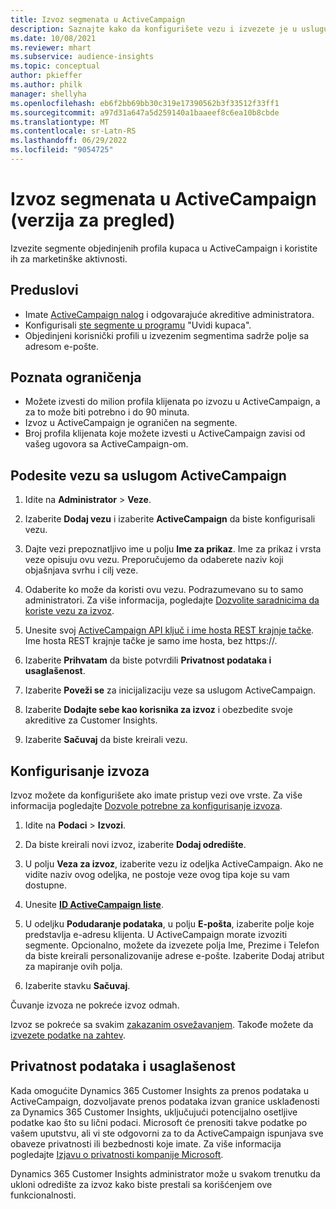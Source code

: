 ```yaml
---
title: Izvoz segmenata u ActiveCampaign
description: Saznajte kako da konfigurišete vezu i izvezete je u uslugu ActiveCampaign.
ms.date: 10/08/2021
ms.reviewer: mhart
ms.subservice: audience-insights
ms.topic: conceptual
author: pkieffer
ms.author: philk
manager: shellyha
ms.openlocfilehash: eb6f2bb69bb30c319e17390562b3f33512f33ff1
ms.sourcegitcommit: a97d31a647a5d259140a1baaeef8c6ea10b8cbde
ms.translationtype: MT
ms.contentlocale: sr-Latn-RS
ms.lasthandoff: 06/29/2022
ms.locfileid: "9054725"
---
```

# <a name="export-segments-to-activecampaign-preview"></a>Izvoz segmenata u ActiveCampaign (verzija za pregled)

Izvezite segmente objedinjenih profila kupaca u ActiveCampaign i koristite ih za marketinške aktivnosti.

## <a name="prerequisites"></a>Preduslovi

- Imate [ActiveCampaign nalog](https://www.activecampaign.com/) i odgovarajuće akreditive administratora.
- Konfigurisali [ste segmente u programu](segments.md) "Uvidi kupaca".
- Objedinjeni korisnički profili u izvezenim segmentima sadrže polje sa adresom e-pošte.

## <a name="known-limitations"></a>Poznata ograničenja

- Možete izvesti do milion profila klijenata po izvozu u ActiveCampaign, a za to može biti potrebno i do 90 minuta.
- Izvoz u ActiveCampaign je ograničen na segmente.
- Broj profila klijenata koje možete izvesti u ActiveCampaign zavisi od vašeg ugovora sa ActiveCampaign-om.

## <a name="set-up-connection-to-activecampaign"></a>Podesite vezu sa uslugom ActiveCampaign

1. Idite na **Administrator** > **Veze**.

1. Izaberite **Dodaj vezu** i izaberite **ActiveCampaign** da biste konfigurisali vezu.

1. Dajte vezi prepoznatljivo ime u polju **Ime za prikaz**. Ime za prikaz i vrsta veze opisuju ovu vezu. Preporučujemo da odaberete naziv koji objašnjava svrhu i cilj veze.

1. Odaberite ko može da koristi ovu vezu. Podrazumevano su to samo administratori. Za više informacija, pogledajte [Dozvolite saradnicima da koriste vezu za izvoz](connections.md#allow-contributors-to-use-a-connection-for-exports).

1. Unesite svoj [ActiveCampaign API ključ i ime hosta REST krajnje tačke](https://help.activecampaign.com/hc/articles/207317590-Getting-started-with-the-API#how-to-obtain-your-activecampaign-api-url-and-key). Ime hosta REST krajnje tačke je samo ime hosta, bez https://. 

1. Izaberite **Prihvatam** da biste potvrdili **Privatnost podataka i usaglašenost**.

1. Izaberite **Poveži se** za inicijalizaciju veze sa uslugom ActiveCampaign.

1. Izaberite **Dodajte sebe kao korisnika za izvoz** i obezbedite svoje akreditive za Customer Insights.

1. Izaberite **Sačuvaj** da biste kreirali vezu.

## <a name="configure-an-export"></a>Konfigurisanje izvoza

Izvoz možete da konfigurišete ako imate pristup vezi ove vrste. Za više informacija pogledajte [Dozvole potrebne za konfigurisanje izvoza](export-destinations.md#set-up-a-new-export).

1. Idite na **Podaci** > **Izvozi**.

1. Da biste kreirali novi izvoz, izaberite **Dodaj odredište**.

1. U polju **Veza za izvoz**, izaberite vezu iz odeljka ActiveCampaign. Ako ne vidite naziv ovog odeljka, ne postoje veze ovog tipa koje su vam dostupne.

1. Unesite [**ID ActiveCampaign liste**](https://help.activecampaign.com/hc/articles/360000030559-How-to-create-a-list-in-ActiveCampaign).    

1. U odeljku **Podudaranje podataka**, u polju **E-pošta**, izaberite polje koje predstavlja e-adresu klijenta. U ActiveCampaign morate izvoziti segmente. Opcionalno, možete da izvezete polja Ime, Prezime i Telefon da biste kreirali personalizovanije adrese e-pošte. Izaberite Dodaj atribut za mapiranje ovih polja.

1. Izaberite stavku **Sačuvaj**.

Čuvanje izvoza ne pokreće izvoz odmah.

Izvoz se pokreće sa svakim [zakazanim osvežavanjem](system.md#schedule-tab). Takođe možete da [izvezete podatke na zahtev](export-destinations.md#run-exports-on-demand). 


## <a name="data-privacy-and-compliance"></a>Privatnost podataka i usaglašenost

Kada omogućite Dynamics 365 Customer Insights za prenos podataka u ActiveCampaign, dozvoljavate prenos podataka izvan granice usklađenosti za Dynamics 365 Customer Insights, uključujući potencijalno osetljive podatke kao što su lični podaci. Microsoft će prenositi takve podatke po vašem uputstvu, ali vi ste odgovorni za to da ActiveCampaign ispunjava sve obaveze privatnosti ili bezbednosti koje imate. Za više informacija pogledajte [Izjavu o privatnosti kompanije Microsoft](https://go.microsoft.com/fwlink/?linkid=396732).

Dynamics 365 Customer Insights administrator može u svakom trenutku da ukloni odredište za izvoz kako biste prestali sa korišćenjem ove funkcionalnosti.
